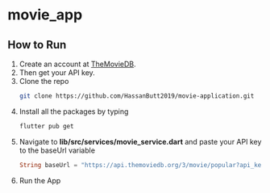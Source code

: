 # movie_app

## How to Run
1. Create an account at [TheMovieDB](https://www.themoviedb.org/).
2. Then get your API key.
3. Clone the repo
   ```sh
   git clone https://github.com/HassanButt2019/movie-application.git
   ```
4. Install all the packages by typing
   ```sh
   flutter pub get
   ```
5. Navigate to **lib/src/services/movie_service.dart** and paste your API key to the baseUrl variable
   ```dart
   String baseUrl = "https://api.themoviedb.org/3/movie/popular?api_key=your-Key3&language=en-US&page=1";
   ```
6. Run the App
